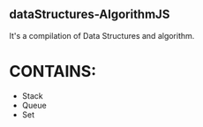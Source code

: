 ## dataStructures-AlgorithmJS
It's a compilation of Data Structures and algorithm.
# CONTAINS:
- Stack
- Queue
- Set

